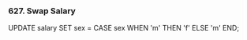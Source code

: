 ### 627. Swap Salary

UPDATE salary
SET
    sex = CASE sex
        WHEN 'm' THEN 'f'
        ELSE 'm'
    END;
